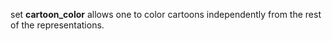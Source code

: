 set **cartoon_color** allows one to color cartoons independently from
the rest of the representations.
